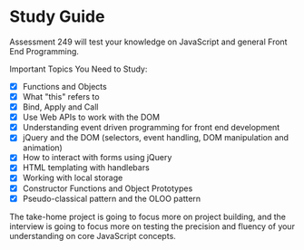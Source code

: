# Study Guide

Assessment 249 will test your knowledge on JavaScript and general Front End Programming.

Important Topics You Need to Study:

* [x] Functions and Objects
* [x] What "this" refers to
* [x] Bind, Apply and Call
* [x] Use Web APIs to work with the DOM
* [x] Understanding event driven programming for front end development
* [x] jQuery and the DOM (selectors, event handling, DOM manipulation and animation)
* [x] How to interact with forms using jQuery
* [x] HTML templating with handlebars
* [x] Working with local storage
* [x] Constructor Functions and Object Prototypes
* [x] Pseudo-classical pattern and the OLOO pattern

The take-home project is going to focus more on project building, and the interview is going to focus more on testing the precision and fluency of your understanding on core JavaScript concepts.
